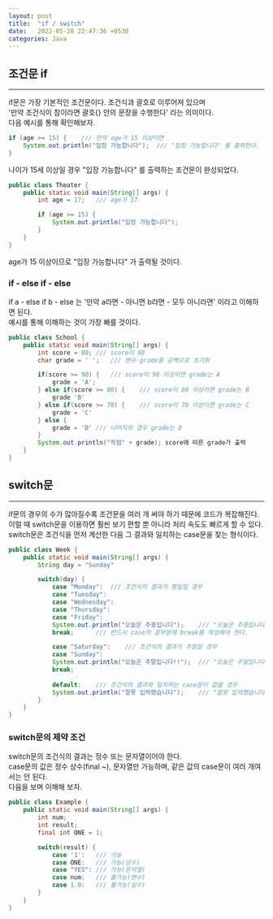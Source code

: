 ```yaml
---
layout: post
title:  "if / switch"
date:   2022-05-28 22:47:36 +0530
categories: Java
---
```

## 조건문 if
***
if문은 가장 기본적인 조건문이다. 조건식과 괄호로 이루어져 있으며    
'만약 조건식이 참이라면 괄호{} 안의 문장을 수행한다' 라는 의미이다.   
다음 예시를 통해 확인해보자.

```java
if (age >= 15) {    /// 만약 age가 15 이상이면
    System.out.println("입장 가능합니다");  /// "입장 가능합니다" 를 출력한다.
}
```
나이가 15세 이상일 경우 "입장 가능합니다" 를 출력하는 조건문이 완성되었다.   

```java
public class Theater {
    public static void main(String[] args) {
        int age = 17;   /// age가 17

        if (age >= 15) {   
            System.out.println("입장 가능합니다");  
        }
    }
}
```
age가 15 이상이므로 "입장 가능합니다" 가 출력될 것이다.   

### if - else if - else
if a - else if b - else 는 '만약 a라면 - 아니면 b라면 -  모두 아니라면' 이라고 이해하면 된다.   
예시를 통해 이해하는 것이 가장 빠를 것이다.
```java
public class School {
    public static void main(String[] args) {
        int score = 88; /// score이 88
        char grade = ' ';   /// 변수 grade를 공백으로 초기화

        if(score >= 90) {   /// score이 90 이상이면 grade는 A
            grade = 'A';
        } else if(score >= 80) {    /// score이 80 이상이면 grade는 B
            grade 'B'
        } else if(score >= 70) {    /// score이 70 이상이면 grade는 C
            grade = 'C'
        } else {
            grade = 'D' /// 나머지의 경우 grade는 D
        }
        System.out.println("학점" + grade); score에 따른 grade가 출력
    }
}   
```    
## switch문
***
if문의 경우의 수가 많아질수록 조건문을 여러 개 써야 하기 때문에 코드가 복잡해진다.  
이럴 때 switch문을 이용하면 훨씬 보기 편할 뿐 아니라 처리 속도도 빠르게 할 수 있다.   
switch문은 조건식을 먼저 계산한 다음 그 결과와 일치하는 case문을 찾는 형식이다. 
```java
public class Week {
    public static void main(String[] args) {
        String day = "Sunday"   

        switch(day) { 
            case "Monday":  /// 조건식의 결과가 평일일 경우
            case "Tuesday":
            case "Wednesday":
            case "Thursday":
            case "Friday":
            System.out.println("오늘은 주중입니다");    /// "오늘은 주중입니다"를 출력한다.
            break;      /// 반드시 case의 끝부분에 break를 작성해야 한다.

            case "Saturday":    /// 조건식의 결과가 주말일 경우
            case "Sunday":
            System.out.println("오늘은 주말입니다!!");  /// "오늘은 주말입니다" 를 출력한다.
            break;
            
            default:    /// 조건식의 결과와 일치하는 case문이 없을 경우
            System.out.println("잘못 입력했습니다");    /// "잘못 입력했습니다" 를 출력한다.
        }
    }
}
```
   
### switch문의 제약 조건
switch문의 조건식의 결과는 정수 또는 문자열이어야 한다.   
case문의 값은 정수 상수(final ~), 문자열만 가능하며, 같은 값의 case문이 여러 개여서는 안 된다.   
다음을 보며 이해해 보자.
```java
public class Example {
    public static void main(String[] args) {
        int num;
        int result;
        final int ONE = 1;

        switch(result) {
            case '1':   /// 가능
            case ONE:   /// 가능(상수)
            case "YES": /// 가능(문자열)
            case num:   /// 불가능(변수)
            case 1.0:   /// 불가능(실수)
        }
    }
}
